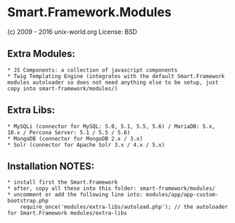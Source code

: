 # Smart.Framework.Modules
(c) 2009 - 2016 unix-world.org
License: BSD

## Extra Modules:
	* JS Components: a collection of javascript components
	* Twig Templating Engine (integrates with the default Smart.Framework modules autoloader so does not need anything else to be setup, just copy into smart-framework/modules/)

## Extra Libs:
	* MySQLi (connector for MySQL: 5.0, 5.1, 5.5, 5.6) / MariaDB: 5.x, 10.x / Percona Server: 5.1 / 5.5 / 5.6)
	* MongoDB (connector for MongoDB 2.x / 3.x)
	* Solr (connector for Apache Solr 3.x / 4.x / 5.x)

## Installation NOTES:
	* install first the Smart.Framework
	* after, copy all these into this folder: smart-framework/modules/
	* uncomment or add the following line into: modules/app/app-custom-bootstrap.php
		require_once('modules/extra-libs/autoload.php'); // the autoloader for Smart.Framework modules/extra-libs

